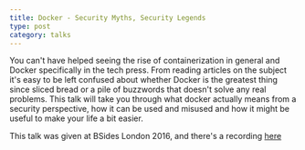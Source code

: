 ```yaml
---
title: Docker - Security Myths, Security Legends
type: post
category: talks
---
```


You can't have helped seeing the rise of containerization in general and Docker specifically in the tech press. From reading articles on the subject it's easy to be left confused about whether Docker is the greatest thing since sliced bread or a pile of buzzwords that doesn't solve any real problems. This talk will take you through what docker actually means from a security perspective, how it can be used and misused and how it might be useful to make your life a bit easier.

This talk was given at BSides London 2016, and there's a recording [here](https://youtu.be/uQigvjSXMLw)
